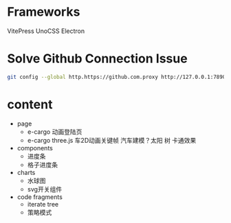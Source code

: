 # Frameworks

VitePress UnoCSS Electron

# Solve Github Connection Issue

```bash
git config --global http.https://github.com.proxy http://127.0.0.1:7890
```
# content

- page
  - e-cargo 动画登陆页
  - e-cargo three.js 车2D动画关键帧 汽车建模？太阳 树 卡通效果
- components
  - 进度条
  - 格子进度条
- charts
  - 水球图
  - svg开关组件
- code fragments
  - iterate tree
  - 策略模式